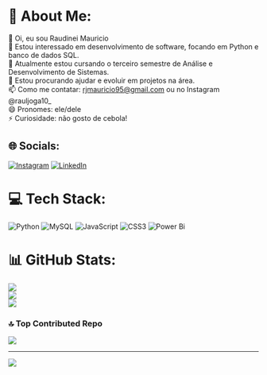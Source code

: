 # 💫 About Me:
👋 Oi, eu sou Raudinei Mauricio<br>👀 Estou interessado em desenvolvimento de software, focando em Python e banco de dados SQL.<br>🌱 Atualmente estou cursando o terceiro semestre de Análise e Desenvolvimento de Sistemas.<br>💞️ Estou procurando ajudar e evoluir em projetos na área.<br>📫 Como me contatar: rjmauricio95@gmail.com ou no Instagram @rauljoga10_<br>😄 Pronomes: ele/dele<br>⚡ Curiosidade: não gosto de cebola!


## 🌐 Socials:
[![Instagram](https://img.shields.io/badge/Instagram-%23E4405F.svg?logo=Instagram&logoColor=white)](https://instagram.com/rauljoga10_) [![LinkedIn]([https://img.shields.io/badge/LinkedIn-%230077B5.svg?logo=linkedin&logoColor=white)](https://linkedin.com/in/in/raudinei-mauricio](https://www.linkedin.com/in/raudinei-mauricio/)) 

# 💻 Tech Stack:
![Python](https://img.shields.io/badge/python-3670A0?style=for-the-badge&logo=python&logoColor=ffdd54) ![MySQL](https://img.shields.io/badge/mysql-4479A1.svg?style=for-the-badge&logo=mysql&logoColor=white) ![JavaScript](https://img.shields.io/badge/javascript-%23323330.svg?style=for-the-badge&logo=javascript&logoColor=%23F7DF1E) ![CSS3](https://img.shields.io/badge/css3-%231572B6.svg?style=for-the-badge&logo=css3&logoColor=white) ![Power Bi](https://img.shields.io/badge/power_bi-F2C811?style=for-the-badge&logo=powerbi&logoColor=black)
# 📊 GitHub Stats:
![](https://github-readme-stats.vercel.app/api?username=RaudineiMauricio&theme=neon&hide_border=false&include_all_commits=true&count_private=true)<br/>
![](https://github-readme-streak-stats.herokuapp.com/?user=RaudineiMauricio&theme=neon&hide_border=false)<br/>
![](https://github-readme-stats.vercel.app/api/top-langs/?username=RaudineiMauricio&theme=neon&hide_border=false&include_all_commits=true&count_private=true&layout=compact)

### 🔝 Top Contributed Repo
![](https://github-contributor-stats.vercel.app/api?username=RaudineiMauricio&limit=5&theme=dark&combine_all_yearly_contributions=true)

---
[![](https://visitcount.itsvg.in/api?id=RaudineiMauricio&icon=2&color=13)](https://visitcount.itsvg.in)

<!-- Proudly created with GPRM ( https://gprm.itsvg.in ) -->
